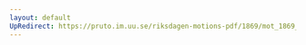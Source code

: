 ```yaml
---
layout: default
UpRedirect: https://pruto.im.uu.se/riksdagen-motions-pdf/1869/mot_1869__ak__152/mot_1869__ak__152-003.pdf
---
```

